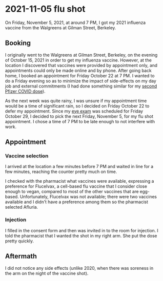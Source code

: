 # 2021-11-05 flu shot

On Friday, November 5, 2021, at around 7 PM, I got my 2021 influenza
vaccine from the Walgreens at Gilman Street, Berkeley.

## Booking

I originally went to the Walgreens at Gilman Street, Berkeley, on the
evening of October 15, 2021 in order to get my influenza
vaccine. However, at the location I discovered that vaccines were
provided by appointment only, and appointments could only be made
online and by phone. After going back home, I booked an appointment
for Friday October 22 at 7 PM. I wanted to do a Friday evening so as
to minimize the impact of side-effects on my day job and external
commitments (I had done something similar for my [second Pfizer COVID
dose](2021-06-25-pfizer-covid-vaccine-dose-2.md)).

As the next week was quite rainy, I was unsure if my appointment time
would be a time of significant rain, so I decided on Friday October 22
to defer my appointment. Since my [eye exam](2021-10-29-eye-exam.md)
was scheduled for Friday October 29, I decided to pick the next
Friday, November 5, for my flu shot appointment. I chose a time of 7
PM to be late enough to not interfere with work.

## Appointment

### Vaccine selection

I arrived at the location a few minutes before 7 PM and waited in line
for a few minutes, reaching the counter pretty much on time.

I checked with the pharmacist what vaccines were available, expressing
a preference for Flucelvax, a cell-based flu vaccine that I consider
close enough to vegan, compared to most of the other vaccines that are
egg-based. Unfortunately, Flucelvax was not available; there were two
vaccines available and I didn't have a preference among them so the
pharmacist selected Afluria.

### Injection

I filled in the consent form and then was invited in to the room for
injection. I told the pharmacist that I wanted the shot in my right
arm. She put the dose pretty quickly.

## Aftermath

I did not notice any side effects (unlike 2020, when there was
soreness in the arm on the night of the vaccine shot).
